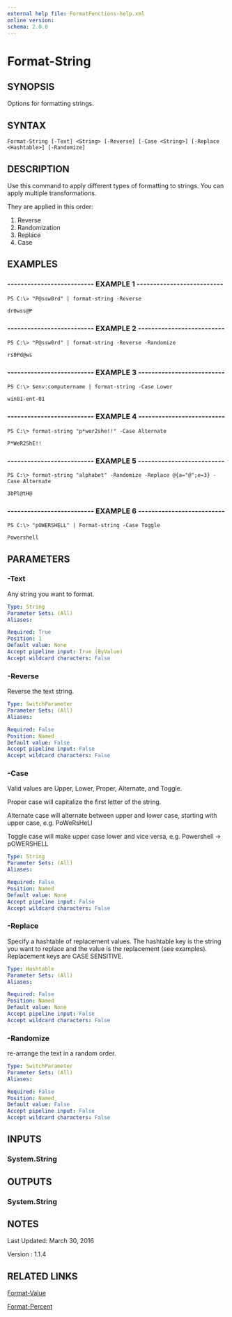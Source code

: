 ```yaml
---
external help file: FormatFunctions-help.xml
online version: 
schema: 2.0.0
---
```


# Format-String

## SYNOPSIS
Options for formatting strings.

## SYNTAX

```
Format-String [-Text] <String> [-Reverse] [-Case <String>] [-Replace <Hashtable>] [-Randomize]
```

## DESCRIPTION
Use this command to apply different types of formatting to strings. You can apply multiple transformations.

They are applied in this order:

1) Reverse
2) Randomization
3) Replace
4) Case

## EXAMPLES

### -------------------------- EXAMPLE 1 --------------------------
```
PS C:\> "P@ssw0rd" | format-string -Reverse

dr0wss@P
```
### -------------------------- EXAMPLE 2 --------------------------
```
PS C:\> "P@ssw0rd" | format-string -Reverse -Randomize

rs0Pd@ws
```
### -------------------------- EXAMPLE 3 --------------------------
```
PS C:\> $env:computername | format-string -Case Lower

win81-ent-01
```
### -------------------------- EXAMPLE 4 --------------------------
```
PS C:\> format-string "p*wer2she!!" -Case Alternate

P*WeR2ShE!!
```
### -------------------------- EXAMPLE 5 --------------------------
```
PS C:\> format-string "alphabet" -Randomize -Replace @{a="@";e=3} -Case Alternate

3bPl@tH@
```

### -------------------------- EXAMPLE 6 --------------------------
```
PS C:\> "pOWERSHELL" | Format-string -Case Toggle

Powershell
```

## PARAMETERS

### -Text
Any string you want to format.

```yaml
Type: String
Parameter Sets: (All)
Aliases: 

Required: True
Position: 1
Default value: None
Accept pipeline input: True (ByValue)
Accept wildcard characters: False
```

### -Reverse
Reverse the text string.

```yaml
Type: SwitchParameter
Parameter Sets: (All)
Aliases: 

Required: False
Position: Named
Default value: False
Accept pipeline input: False
Accept wildcard characters: False
```

### -Case
Valid values are Upper, Lower, Proper, Alternate, and Toggle. 

Proper case will capitalize the first letter of the string.

Alternate case will alternate between upper and lower case, starting with upper case, e.g.
PoWeRsHeLl

Toggle case will make upper case lower and vice versa, e.g.
Powershell -\> pOWERSHELL

```yaml
Type: String
Parameter Sets: (All)
Aliases: 

Required: False
Position: Named
Default value: None
Accept pipeline input: False
Accept wildcard characters: False
```

### -Replace
Specify a hashtable of replacement values. The hashtable key is the string you want to replace and the value is the replacement (see examples).
Replacement keys are CASE SENSITIVE.


```yaml
Type: Hashtable
Parameter Sets: (All)
Aliases: 

Required: False
Position: Named
Default value: None
Accept pipeline input: False
Accept wildcard characters: False
```

### -Randomize
re-arrange the text in a random order.

```yaml
Type: SwitchParameter
Parameter Sets: (All)
Aliases: 

Required: False
Position: Named
Default value: False
Accept pipeline input: False
Accept wildcard characters: False
```

## INPUTS

### System.String

## OUTPUTS

### System.String

## NOTES
Last Updated: March 30, 2016

Version     : 1.1.4

## RELATED LINKS

[Format-Value]()

[Format-Percent]()

